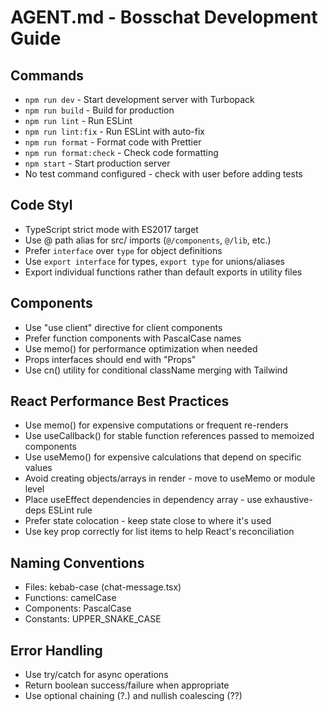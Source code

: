 # AGENT.md - Bosschat Development Guide

## Commands
- `npm run dev` - Start development server with Turbopack
- `npm run build` - Build for production
- `npm run lint` - Run ESLint
- `npm run lint:fix` - Run ESLint with auto-fix
- `npm run format` - Format code with Prettier
- `npm run format:check` - Check code formatting
- `npm start` - Start production server
- No test command configured - check with user before adding tests

## Code Styl
- TypeScript strict mode with ES2017 target
- Use @ path alias for src/ imports (`@/components`, `@/lib`, etc.)
- Prefer `interface` over `type` for object definitions
- Use `export interface` for types, `export type` for unions/aliases
- Export individual functions rather than default exports in utility files

## Components
- Use "use client" directive for client components
- Prefer function components with PascalCase names
- Use memo() for performance optimization when needed
- Props interfaces should end with "Props"
- Use cn() utility for conditional className merging with Tailwind

## React Performance Best Practices
- Use memo() for expensive computations or frequent re-renders
- Use useCallback() for stable function references passed to memoized components
- Use useMemo() for expensive calculations that depend on specific values
- Avoid creating objects/arrays in render - move to useMemo or module level
- Place useEffect dependencies in dependency array - use exhaustive-deps ESLint rule
- Prefer state colocation - keep state close to where it's used
- Use key prop correctly for list items to help React's reconciliation

## Naming Conventions
- Files: kebab-case (chat-message.tsx)
- Functions: camelCase
- Components: PascalCase
- Constants: UPPER_SNAKE_CASE

## Error Handling
- Use try/catch for async operations
- Return boolean success/failure when appropriate
- Use optional chaining (?.) and nullish coalescing (??)

